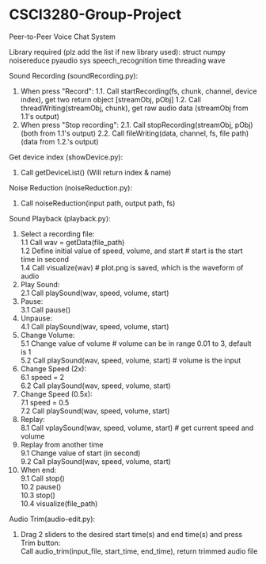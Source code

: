 # CSCI3280-Group-Project
Peer-to-Peer Voice Chat System

Library required (plz add the list if new library used):
struct
numpy
noisereduce
pyaudio
sys
speech_recognition
time
threading
wave

Sound Recording (soundRecording.py):
1. When press "Record":
1.1. Call startRecording(fs, chunk, channel, device index), get two return object [streamObj, pObj]
1.2. Call threadWriting(streamObj, chunk), get raw audio data (streamObj from 1.1's output)
2. When press "Stop recording":
2.1. Call stopRecording(streamObj, pObj) (both from 1.1's output)
2.2. Call fileWriting(data, channel, fs, file path) (data from 1.2.'s output)

Get device index (showDevice.py):
1. Call getDeviceList() (Will return index & name)

Noise Reduction (noiseReduction.py):
1. Call noiseReduction(input path, output path, fs)

Sound Playback (playback.py):<br>
1. Select a recording file:<br>
1.1 Call wav = getData(file_path)<br>
1.2 Define initial value of speed, volume, and start # start is the start time in second<br>
1.4 Call visualize(wav) # plot.png is saved, which is the waveform of audio<br>
2. Play Sound:<br>
2.1 Call playSound(wav, speed, volume, start)<br>
3. Pause:<br>
3.1 Call pause()<br>
4. Unpause:<br>
4.1 Call playSound(wav, speed, volume, start)<br>
5. Change Volume:<br>
5.1 Change value of volume # volume can be in range 0.01 to 3, default is 1<br>
5.2 Call playSound(wav, speed, volume, start) # volume is the input<br>
6. Change Speed (2x):<br>
6.1 speed = 2<br>
6.2 Call playSound(wav, speed, volume, start)<br>
7. Change Speed (0.5x):<br>
7.1 speed = 0.5<br>
7.2 Call playSound(wav, speed, volume, start)<br>
8. Replay:<br>
8.1 Call vplaySound(wav, speed, volume, start) # get current speed and volume<br>
9. Replay from another time<br>
9.1 Change value of start (in second)<br>
9.2 Call playSound(wav, speed, volume, start)<br>
9. When end:<br>
9.1 Call stop()<br>
10.2 pause()<br>
10.3 stop()<br>
10.4 visualize(file_path)<br>

Audio Trim(audio-edit.py):
1. Drag 2 sliders to the desired start time(s) and end time(s) and press Trim button:<br>
Call audio_trim(input_file, start_time, end_time), return trimmed audio file

